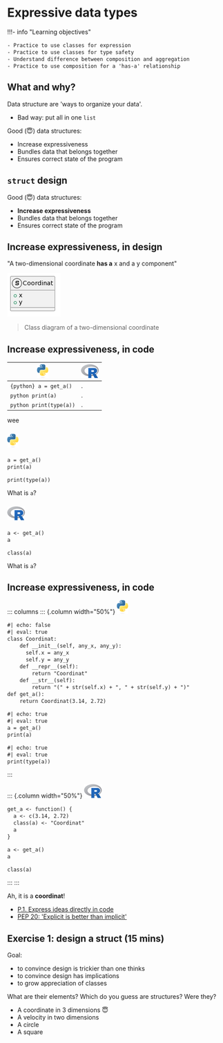 # Expressive data types

!!!- info "Learning objectives"

    - Practice to use classes for expression
    - Practice to use classes for type safety
    - Understand difference between composition and aggregation
    - Practice to use composition for a 'has-a' relationship

## What and why?

Data structure are 'ways to organize your data'.

-   Bad way: put all in one `list`

Good (:innocent:) data structures:

-   Increase expressiveness
-   Bundles data that belongs together
-   Ensures correct state of the program

## `struct` design

Good (:innocent:) data structures:

-   **Increase expressiveness**
-   Bundles data that belongs together
-   Ensures correct state of the program

## Increase expressiveness, in design

"A two-dimensional coordinate **has a** x and a y component"

![](struct_coordinat.png)

> Class diagram of a two-dimensional coordinate

## Increase expressiveness, in code

![](python_icon_26x32.png) | ![](r_icon_41x32.png)
---------------------------|----------------------
`{python} a = get_a()`     |.
`python print(a)`          |.
`python print(type(a))`    |.

wee

### ![](python_icon_26x32.png)

```{python}
a = get_a()
print(a)
```

```{python}
print(type(a))
```

What is `a`?

### ![](r_icon_41x32.png)

```{r}
a <- get_a()
a
```

```{r}
class(a)
```

What is `a`?

## Increase expressiveness, in code

::: columns
::: {.column width="50%"}
![](python_icon_26x32.png)

```{python}
#| echo: false
#| eval: true
class Coordinat:
    def __init__(self, any_x, any_y):
      self.x = any_x
      self.y = any_y
    def __repr__(self):
        return "Coordinat"
    def __str__(self):
        return "(" + str(self.x) + ", " + str(self.y) + ")"
def get_a():
    return Coordinat(3.14, 2.72)
```

```{python}
#| echo: true
#| eval: true
a = get_a()
print(a)
```

```{python}
#| echo: true
#| eval: true
print(type(a))
```
:::

::: {.column width="50%"}
![](r_icon_41x32.png)

```{r echo=FALSE}
get_a <- function() {
  a <- c(3.14, 2.72)
  class(a) <- "Coordinat"
  a
}
```

```{r echo=TRUE}
a <- get_a()
a
```

```{r echo=TRUE}
class(a)
```
:::
:::

Ah, it is a **coordinat**!

-   [P.1. Express ideas directly in code](https://isocpp.github.io/CppCoreGuidelines/CppCoreGuidelines#Rp-direct)
-   [PEP 20: 'Explicit is better than implicit'](https://peps.python.org/pep-0020/#the-zen-of-python)

## Exercise 1: design a struct (15 mins)

Goal:

-   to convince design is trickier than one thinks
-   to convince design has implications
-   to grow appreciation of classes

What are their elements? Which do you guess are structures? Were they?

-   A coordinate in 3 dimensions :innocent:
-   A velocity in two dimensions
-   A circle
-   A square
